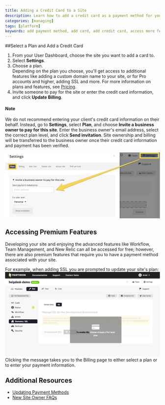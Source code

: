 ```yaml
---
title: Adding a Credit Card to a Site
description: Learn how to add a credit card as a payment method for your Drupal or WordPress site.
categories: [managing]
tags: [platform]
keywords: add payment method, add card, add credit card, access more features, access new relic, access workflow, add payment method, select a plan, how to update payment method, how to add a card
---
```

##Select a Plan and Add a Credit Card

1. From your User Dashboard, choose the site you want to add a card to.
2. Select **Settings**.
3. Choose a plan.  
Depending on the plan you choose, you'll get access to additional features like adding a custom domain name to your site, or for Pro accounts and higher, adding SSL and more. For more information on plans and features, see [Pricing](https://pantheon.io/pricing).
4. Invite someone to pay for the site or enter the credit card information, and click **Update Billing**.

<div class="alert alert-warning" role="alert">
<h4>Note</h4>
We do not recommend entering your client's credit card information on their behalf. Instead, go to <strong>Settings</strong>, select <strong>Plan</strong>, and choose <strong>Invite a business owner to pay for this site</strong>. Enter the business owner's email address, select the correct plan level, and click <strong>Send invitation</strong>. Site ownership and billing will be transferred to the business owner once their credit card information and payment has been verified.</div>

 ![Invite a business owner to pay](/source/docs/assets/images/invite-business-owner.png)

## Accessing Premium Features

Developing your site and enjoying the advanced features like Workflow, Team Management, and New Relic can all be accessed for free; however, there are also premium features that require you to have a payment method associated with your site.

For example, when adding SSL you are prompted to update your site's plan:
 ![To enable SSL - choose at least a Pro plan](/source/docs/assets/images/desk_images/309237.png)
Clicking the message takes you to the Billing page to either select a plan or to enter your payment information.


## Additional Resources

- [Updating Payment Methods](/docs/update-payment-method/)
- [New Site Owner FAQs](/docs/site-owner-faq)
